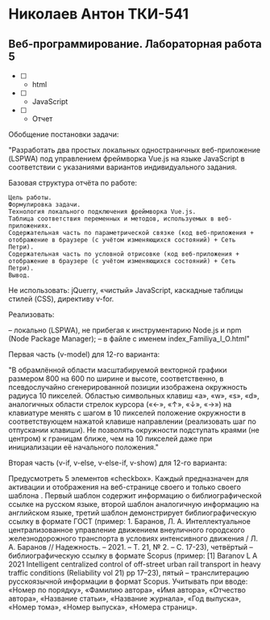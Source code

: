 # Николаев Антон ТКИ-541 
## Веб-программирование. Лабораторная работа 5

- [ ] - html
- [ ] - JavaScript
- [ ] - Отчет

Обобщение постановки задачи:

"Разработать два простых локальных одностраничных веб-приложение (LSPWA) под управлением фреймворка Vue.js на языке JavaScript в соответствии с указаниями вариантов индивидуального задания.

Базовая структура отчёта по работе:

    Цель работы.
    Формулировка задачи.
    Технология локального подключения фреймворка Vue.js.
    Таблица соответствия переменных и методов, используемых в веб-приложениях.
    Содержательная часть по параметрической связке (код веб-приложения + отображение в браузере (с учётом изменяющихся состояний) + Сеть Петри).
    Содержательная часть по условной отрисовке (код веб-приложения + отображение в браузере (с учётом изменяющихся состояний) + Сеть Петри).
    Вывод.

Не использовать: jQuerry, «чистый» JavaScript, каскадные таблицы стилей (CSS), директиву v-for.

Реализовать:

– локально (LSPWA), не прибегая к инструментарию Node.js и npm (Node Package Manager);
– в файле с именем index_Familiya_I_O.html"


Первая часть (v-model) для 12-го варианта:

"В обрамлённой области масштабируемой векторной графики размером 800 на 600 по ширине и высоте, соответственно, в псевдослучайно сгенерированной позиции изображена окружность радиуса 10 пикселей. Областью символьных клавиш «a», «w», «s», «d», аналогичных области стрелок курсора («←», «↑», «↓», «→») на клавиатуре менять с шагом в 10 пикселей положение окружности в соответствующем нажатой клавише направлении (реализовать шаг по отпускании клавиши). Не позволять окружности подступать краями (не центром) к границам ближе, чем на 10 пикселей даже при инициализации её начального положения."

Вторая часть (v-if, v-else, v-else-if, v-show) для 12-го варианта:

Предусмотреть 5 элементов «checkbox». Каждый предназначен для активации и отображения на веб-странице своего и только своего шаблона . Первый шаблон содержит информацию о библиографической ссылке на русском языке, второй шаблон аналогичную информацию на английском языке, третий шаблон демонстрирует библиографическую ссылку в формате ГОСТ (пример: 1. Баранов, Л. А. Интеллектуальное централизованное управление движением внеуличного городского железнодорожного транспорта в условиях интенсивного движения / Л. А. Баранов // Надежность. – 2021. – Т. 21, № 2. – С. 17-23), четвёртый – библиографическую ссылку в формате Scopus (пример: [1] Baranov L A 2021 Intelligent centralized control of off-street urban rail transport in heavy traffic conditions (Reliability vol 21) pp 17–23), пятый – транслитерацию русскоязычной информации в формат Scopus. Учитывать при вводе: «Номер по порядку», «Фамилию автора», «Имя автора», «Отчество автора», «Название статьи», «Название журнала», «Год выпуска», «Номер тома», «Номер выпуска», «Номера страниц».
